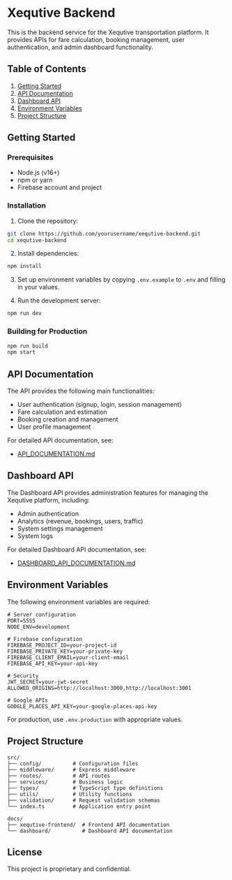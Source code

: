 # Xequtive Backend

This is the backend service for the Xequtive transportation platform. It provides APIs for fare calculation, booking management, user authentication, and admin dashboard functionality.

## Table of Contents

1. [Getting Started](#getting-started)
2. [API Documentation](#api-documentation)
3. [Dashboard API](#dashboard-api)
4. [Environment Variables](#environment-variables)
5. [Project Structure](#project-structure)

## Getting Started

### Prerequisites

- Node.js (v16+)
- npm or yarn
- Firebase account and project

### Installation

1. Clone the repository:

```bash
git clone https://github.com/yourusername/xequtive-backend.git
cd xequtive-backend
```

2. Install dependencies:

```bash
npm install
```

3. Set up environment variables by copying `.env.example` to `.env` and filling in your values.

4. Run the development server:

```bash
npm run dev
```

### Building for Production

```bash
npm run build
npm start
```

## API Documentation

The API provides the following main functionalities:

- User authentication (signup, login, session management)
- Fare calculation and estimation
- Booking creation and management
- User profile management

For detailed API documentation, see:

- [API_DOCUMENTATION.md](./docs/xequtive-frontend/API_DOCUMENTATION.md)

## Dashboard API

The Dashboard API provides administration features for managing the Xequtive platform, including:

- Admin authentication
- Analytics (revenue, bookings, users, traffic)
- System settings management
- System logs

For detailed Dashboard API documentation, see:

- [DASHBOARD_API_DOCUMENTATION.md](./docs/dashboard/DASHBOARD_API_DOCUMENTATION.md)

## Environment Variables

The following environment variables are required:

```
# Server configuration
PORT=5555
NODE_ENV=development

# Firebase configuration
FIREBASE_PROJECT_ID=your-project-id
FIREBASE_PRIVATE_KEY=your-private-key
FIREBASE_CLIENT_EMAIL=your-client-email
FIREBASE_API_KEY=your-api-key

# Security
JWT_SECRET=your-jwt-secret
ALLOWED_ORIGINS=http://localhost:3000,http://localhost:3001

# Google APIs
GOOGLE_PLACES_API_KEY=your-google-places-api-key
```

For production, use `.env.production` with appropriate values.

## Project Structure

```
src/
├── config/          # Configuration files
├── middleware/      # Express middleware
├── routes/          # API routes
├── services/        # Business logic
├── types/           # TypeScript type definitions
├── utils/           # Utility functions
├── validation/      # Request validation schemas
└── index.ts         # Application entry point

docs/
├── xequtive-frontend/  # Frontend API documentation
└── dashboard/          # Dashboard API documentation
```

## License

This project is proprietary and confidential.
